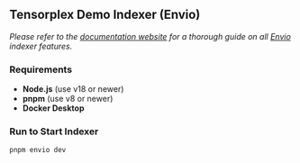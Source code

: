 ## Tensorplex Demo Indexer (Envio)

*Please refer to the [documentation website](https://docs.envio.dev) for a thorough guide on all [Envio](https://envio.dev) indexer features.*

### Requirements

- **Node.js** (use v18 or newer)  
- **pnpm** (use v8 or newer)  
- **Docker Desktop**  

### Run to Start Indexer

```sh
pnpm envio dev


